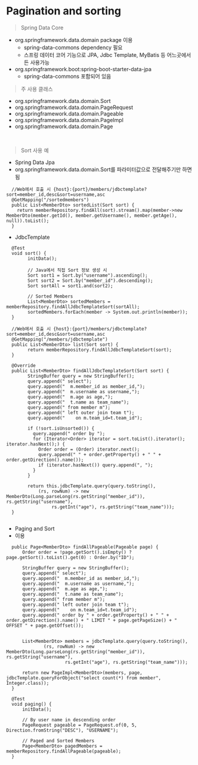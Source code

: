 # Pagination and sorting 

> Spring Data Core
  - org.springframework.data.domain package 이용
    - spring-data-commons dependency 필요
    - 스프링 데이터 코어 기능으로 JPA, Jdbc Template, MyBatis 등 어느곳에서든 사용가능 
  - org.springframework.boot:spring-boot-starter-data-jpa 
    - spring-data-commons 포함되어 있음
    
> 주 사용 클래스
  - org.springframework.data.domain.Sort
  - org.springframework.data.domain.PageRequest
  - org.springframework.data.domain.Pageable
  - org.springframework.data.domain.PageImpl
  - org.springframework.data.domain.Page

<br>


> Sort 사용 예
  - Spring Data Jpa
  - org.springframework.data.domain.Sort를 파라미터값으로 전달해주기만 하면 됨
  
  ```
    //Web에서 호출 시 {host}:{port}/members/jdbctemplate?sort=member_id,desc&sort=username,asc
    @GetMapping("/sortedmembers")
    public List<MemberDto> sortedList(Sort sort) {
      return memberRepository.findAll(sort).stream().map(member->new MemberDto(member.getId(), member.getUsername(), member.getAge(), null)).toList();
    }
  ```
  
  - JdbcTemplate 
  ```
	@Test
	void sort() {
          initData();

          // Java에서 직접 Sort 정보 생성 시
          Sort sort1 = Sort.by("username").ascending();
          Sort sort2 = Sort.by("member_id").descending();
          Sort sortAll = sort1.and(sort2);
	    
          // Sorted Members
          List<MemberDto> sortedMembers = memberRepository.findAllJdbcTemplateSort(sortAll);
          sortedMembers.forEach(member -> System.out.println(member));
	}
	
	//Web에서 호출 시 {host}:{port}/members/jdbctemplate?sort=member_id,desc&sort=username,asc
	@GetMapping("/members/jdbctemplate")
	public List<MemberDto> list(Sort sort) {
          return memberRepository.findAllJdbcTemplateSort(sort);
	}
	
	@Override
	public List<MemberDto> findAllJdbcTemplateSort(Sort sort) {
          StringBuffer query = new StringBuffer();
          query.append(" select");
          query.append("  m.member_id as member_id,");
          query.append("  m.username as username,");
          query.append("  m.age as age,");
          query.append("  t.name as team_name");
          query.append(" from member m");
          query.append(" left outer join team t");
          query.append("    on m.team_id=t.team_id");

          if (!sort.isUnsorted()) {
            query.append(" order by ");
            for (Iterator<Order> iterator = sort.toList().iterator(); iterator.hasNext();) {
              Order order = (Order) iterator.next();
              query.append(" " + order.getProperty() + " " + order.getDirection().name());
              if (iterator.hasNext()) query.append(", ");
            }
          }

          return this.jdbcTemplate.query(query.toString(),
              (rs, rowNum) -> new MemberDto(Long.parseLong(rs.getString("member_id")), rs.getString("username"),
                   rs.getInt("age"), rs.getString("team_name")));
	}
	
  ```
  - Paging and Sort
  -  이용
  ```
	public Page<MemberDto> findAllPageable(Pageable page) {
		Order order = !page.getSort().isEmpty() ? page.getSort().toList().get(0) : Order.by("ID");
		
		StringBuffer query = new StringBuffer();
		query.append(" select");
		query.append("  m.member_id as member_id,");
		query.append("  m.username as username,");
		query.append("  m.age as age,");
		query.append("  t.name as team_name");
		query.append(" from member m");
		query.append(" left outer join team t");
		query.append("    on m.team_id=t.team_id");
		query.append(" order by " + order.getProperty() + " " + order.getDirection().name() + " LIMIT " + page.getPageSize() + " OFFSET " + page.getOffset());
		
		
		List<MemberDto> members = jdbcTemplate.query(query.toString(),
				(rs, rowNum) -> new MemberDto(Long.parseLong(rs.getString("member_id")), rs.getString("username"),
						rs.getInt("age"), rs.getString("team_name")));
		
	    return new PageImpl<MemberDto>(members, page, jdbcTemplate.queryForObject("select count(*) from member", Integer.class));
	}
	
	@Test
	void paging() {
		initData();
		
		// By user name in descending order
	    PageRequest pageable = PageRequest.of(0, 5, Direction.fromString("DESC"), "USERNAME");
	    
	    // Paged and Sorted Members
	    Page<MemberDto> pagedMembers = memberRepository.findAllPageable(pageable);
	}
  ```


<br>


